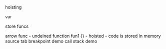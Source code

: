 

hoisting

var 

store funcs 

arrow func - undeined 
function fun1 {} - hoisted - code is stored in memory
source tab breakpoint demo 
call stack demo 